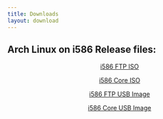 ```yaml
---
title: Downloads
layout: download
---
```


Arch Linux on i586 Release files:
----------------------------------
<div markdown="1" style="text-align:center">

[i586 FTP ISO](iso/archlinux-2009.08-netinstall-i586.iso)

[i586 Core ISO](iso/archlinux-2009.08-core-i586.iso)

[i586 FTP USB Image](iso/archlinux-2009.08-netinstall-i586.img)

[i586 Core USB Image](iso/archlinux-2009.08-core-i586.iso)
</div>
